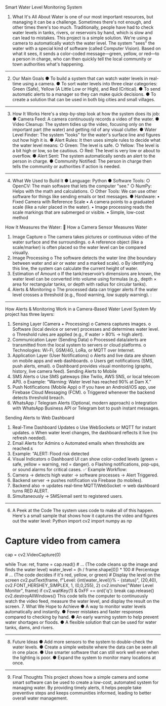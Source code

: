 Smart Water Level Monitoring System


1. What It's All About
Water is one of our most important resources, but managing it can be a challenge. Sometimes there's not enough, and other times there's too much. Traditionally, people have had to check water levels in tanks, rivers, or reservoirs by hand, which is slow and can lead to mistakes.
This project is a simple solution. We're using a camera to automatically watch the water level. The system "sees" the water with a special kind of software (called Computer Vision). Based on what it sees, it sends a color-coded message—green, yellow, or red—to a person in charge, who can then quickly tell the local community or town authorities what's happening.
________________________________________
2. Our Main Goals
●	To build a system that can watch water levels in real-time using a camera.
●	To sort water levels into three clear categories: Green (Safe), Yellow (A Little Low or High), and Red (Critical).
●	To send automatic alerts to a manager so they can make quick decisions.
●	To create a solution that can be used in both big cities and small villages.
________________________________________
3. How It Works	
Here's a step-by-step look at how the system does its job:
●	Camera Feed: A camera continuously records a video of the water.
●	Video Cleanup: The system tidies up the video, focusing only on the important part (the water) and getting rid of any visual clutter.
●	Water Level Finder: The system "looks" for the water's surface line and figures out how high it is.
●	Alert Rules: It then uses simple rules to decide what the water level means:
○	Green: The level is safe.
○	Yellow: The level is a bit high or low, so be cautious.
○	Red: The level is very low or about to overflow.
●	Alert Sent: The system automatically sends an alert to the person in charge.
●	Community Notified: The person in charge then tells the community or authorities if action is needed.

________________________________________
4. What We Used to Build It
●	Language: Python
●	Software Tools:
○	OpenCV: The main software that lets the computer "see."
○	NumPy: Helps with the math and calculations.
○	Other Tools: We can use other software for things like sending emails or text messages.
●	Hardware:
•  Fixed Camera with Reference Scale
•	A camera points to a graduated scale (like a ruler placed in the water).
•	Image processing reads the scale markings that are submerged or visible.
•	Simple, low-cost method

How It Measures the Water: 🔹 How a Camera Sensor Measures Water
1.	Image Capture
o	The camera takes pictures or continuous video of the water surface and the surroundings.
o	A reference object (like a scale/marker) is often placed so the water level can be compared visually.
2.	Image Processing
o	The software detects the water line (the boundary between water and air or water and a marked scale).
o	By identifying this line, the system can calculate the current height of water.
3.	Estimation of Amount
o	If the tank/reservoir’s dimensions are known, the water level can be converted into volume using formulas (e.g., depth × area for rectangular tanks, or depth with radius for circular tanks).
4.	Alerts & Monitoring
o	The processed data can trigger alerts if the water level crosses a threshold (e.g., flood warning, low supply warning).
:
________________________________________
 How Alerts & Monitoring Work in a Camera-Based Water Level System
My project has three layers:
1.	Sensing Layer (Camera + Processing)
o	Camera captures images.
o	Software (local device or server) processes and determines water level.
o	Threshold rules are applied (e.g., if water > 80% → high alert).
2.	Communication Layer (Sending Data)
o	Processed data/alerts are transmitted from the local system to servers or cloud platforms.
o	Technologies: Wi-Fi, GSM/4G, LoRa, or MQTT over Internet.
3.	Application Layer (User Notifications)
o	Alerts and live data are shown on mobile apps and web dashboards.
o	Users get notifications (SMS, push alerts, email).
o	Dashboard provides visual monitoring (graphs, history, live camera feed).
Sending Alerts to Mobile
1.	SMS Alerts
o	Use SMS gateways (like Twilio, AWS SNS, or local telecom API).
o	Example: “Warning: Water level has reached 90% at Dam X.”
2.	Push Notifications (Mobile App)
o	If you have an Android/iOS app, use Firebase Cloud Messaging (FCM).
o	Triggered whenever the backend detects threshold breach.
3.	WhatsApp / Telegram Alerts (Optional, modern approach)
o	Integration with WhatsApp Business API or Telegram bot to push instant messages.

Sending Alerts to Web Dashboard
1.	Real-Time Dashboard Updates
o	Use WebSockets or MQTT for instant updates.
o	When water level changes, the dashboard reflects it live (no refresh needed).
2.	Email Alerts for Admins
o	Automated emails when thresholds are reached.s
3.	Example: “ALERT: Flood risk detected 
4.	Visual Indicators
o	Dashboard UI can show color-coded levels (green = safe, yellow = warning, red = danger).
o	Flashing notifications, pop-ups, or sound alarms for critical cases.
✅ Example Workflow:
1.	Camera → detects high water → software processes → Alert Triggered.
2.	Backend server → pushes notification via Firebase (to mobiles).
3.	Backend also → updates real-time MQTT/WebSocket → web dashboard turns RED ALERT.
4.	Simultaneously → SMS/email sent to registered users.

________________________________________




6. A Peek at the Code
The system uses code to make all of this happen. Here's a small sample that shows how it captures the video and figures out the water level:
Python
import cv2
import numpy as np

# Capture video from camera
cap = cv2.VideoCapture(0)

while True:
    ret, frame = cap.read()
    # ... (The code cleans up the image and finds the water level)
    water_level = (h / frame.shape[0]) * 100  # Percentage
    # ... (The code decides if it's red, yellow, or green)
    # Display the level on the screen
    cv2.putText(frame, f"Level: {int(water_level)}% - {status}", (20,40),
                cv2.FONT_HERSHEY_SIMPLEX, 1, (0,0,255), 2)
    cv2.imshow("Water Level Monitor", frame)
    if cv2.waitKey(1) & 0xFF == ord('q'):
        break
cap.release()
cv2.destroyAllWindows()
This code tells the computer to continuously watch the video feed, measure the water level, and display the result on the screen.
7. What We Hope to Achieve
●	A way to monitor water levels automatically and instantly.
●	Fewer mistakes and faster responses compared to checking by hand.
●	An early warning system to help prevent water shortages or floods.
●	A flexible solution that can be used for water tanks, dams, and rivers.
________________________________________
8. Future Ideas
●	Add more sensors to the system to double-check the water levels.
●	Create a simple website where the data can be seen all in one place.
●	Use smarter software that can still work well even when the lighting is poor.
●	Expand the system to monitor many locations at once.
________________________________________
9. Final Thoughts
This project shows how a simple camera and some smart software can be used to create a low-cost, automated system for managing water. By providing timely alerts, it helps people take preventive steps and keeps communities informed, leading to better overall water management.


